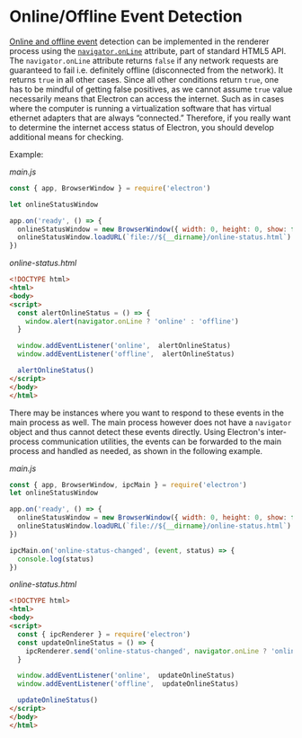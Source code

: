 # Online/Offline Event Detection

[Online and offline event](https://developer.mozilla.org/en-US/docs/Online_and_offline_events) detection can be implemented in the renderer process using the [`navigator.onLine`](http://html5index.org/Offline%20-%20NavigatorOnLine.html) attribute, part of standard HTML5 API.
The `navigator.onLine` attribute returns `false` if any network requests are guaranteed to fail i.e. definitely offline (disconnected from the network). It returns `true` in all other cases.
Since all other conditions return `true`, one has to be mindful of getting false positives, as we cannot assume `true` value necessarily means that Electron can access the internet. Such as in cases where the computer is running a virtualization software that has virtual ethernet adapters that are always “connected.”
Therefore, if you really want to determine the internet access status of Electron,
you should develop additional means for checking.

Example:

_main.js_

```javascript
const { app, BrowserWindow } = require('electron')

let onlineStatusWindow

app.on('ready', () => {
  onlineStatusWindow = new BrowserWindow({ width: 0, height: 0, show: false })
  onlineStatusWindow.loadURL(`file://${__dirname}/online-status.html`)
})
```

_online-status.html_

```html
<!DOCTYPE html>
<html>
<body>
<script>
  const alertOnlineStatus = () => {
    window.alert(navigator.onLine ? 'online' : 'offline')
  }

  window.addEventListener('online',  alertOnlineStatus)
  window.addEventListener('offline',  alertOnlineStatus)

  alertOnlineStatus()
</script>
</body>
</html>
```

There may be instances where you want to respond to these events in the
main process as well. The main process however does not have a
`navigator` object and thus cannot detect these events directly. Using
Electron's inter-process communication utilities, the events can be forwarded
to the main process and handled as needed, as shown in the following example.

_main.js_

```javascript
const { app, BrowserWindow, ipcMain } = require('electron')
let onlineStatusWindow

app.on('ready', () => {
  onlineStatusWindow = new BrowserWindow({ width: 0, height: 0, show: false })
  onlineStatusWindow.loadURL(`file://${__dirname}/online-status.html`)
})

ipcMain.on('online-status-changed', (event, status) => {
  console.log(status)
})
```

_online-status.html_

```html
<!DOCTYPE html>
<html>
<body>
<script>
  const { ipcRenderer } = require('electron')
  const updateOnlineStatus = () => {
    ipcRenderer.send('online-status-changed', navigator.onLine ? 'online' : 'offline')
  }

  window.addEventListener('online',  updateOnlineStatus)
  window.addEventListener('offline',  updateOnlineStatus)

  updateOnlineStatus()
</script>
</body>
</html>
```
